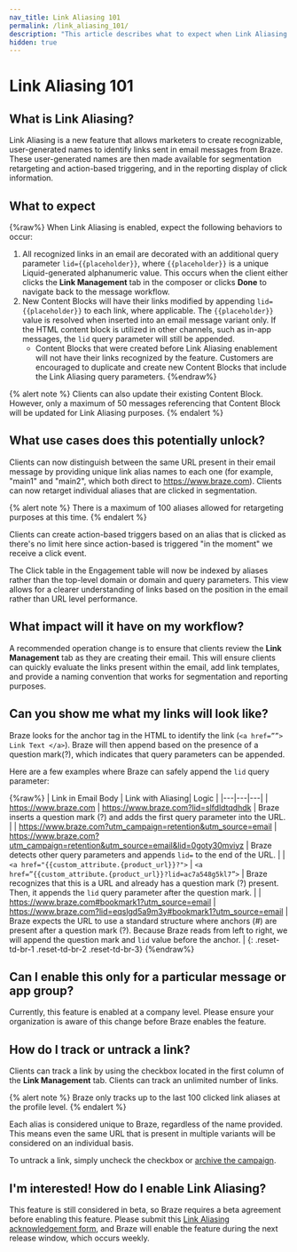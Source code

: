 ```yaml
---
nav_title: Link Aliasing 101
permalink: /link_aliasing_101/
description: "This article describes what to expect when Link Aliasing is enabled, such as impacts on your workflow and what your links will look like."
hidden: true
---
```


# Link Aliasing 101

## What is Link Aliasing?

Link Aliasing is a new feature that allows marketers to create recognizable, user-generated names to identify links sent in email messages from Braze. These user-generated names are then made available for segmentation retargeting and action-based triggering, and in the reporting display of click information.

## What to expect

{%raw%}
When Link Aliasing is enabled, expect the following behaviors to occur:
1. All recognized links in an email are decorated with an additional query parameter `lid={{placeholder}}`, where `{{placeholder}}` is a unique Liquid-generated alphanumeric value. This occurs when the client either clicks the **Link Management** tab in the composer or clicks **Done** to navigate back to the message workflow.
2. New Content Blocks will have their links modified by appending `lid={{placeholder}}` to each link, where applicable. The `{{placeholder}}` value is resolved when inserted into an email message variant only. If the HTML content block is utilized in other channels, such as in-app messages, the `lid` query parameter will still be appended.
	- Content Blocks that were created before Link Aliasing enablement will not have their links recognized by the feature. Customers are encouraged to duplicate and create new Content Blocks that include the Link Aliasing query parameters.
{%endraw%}

{% alert note %}
Clients can also update their existing Content Block. However, only a maximum of 50 messages referencing that Content Block will be updated for Link Aliasing purposes.
{% endalert %}

## What use cases does this potentially unlock?

Clients can now distinguish between the same URL present in their email message by providing unique link alias names to each one (for example, "main1" and "main2", which both direct to https://www.braze.com). Clients can now retarget individual aliases that are clicked in segmentation.

{% alert note %}
There is a maximum of 100 aliases allowed for retargeting purposes at this time.
{% endalert %}

Clients can create action-based triggers based on an alias that is clicked as there's no limit here since action-based is triggered "in the moment" we receive a click event.

The Click table in the Engagement table will now be indexed by aliases rather than the top-level domain or domain and query parameters. This view allows for a clearer understanding of links based on the position in the email rather than URL level performance.

## What impact will it have on my workflow?
A recommended operation change is to ensure that clients review the **Link Management** tab as they are creating their email. This will ensure clients can quickly evaluate the links present within the email, add link templates, and provide a naming convention that works for segmentation and reporting purposes.

## Can you show me what my links will look like?
Braze looks for the anchor tag in the HTML to identify the link (`<a href=””> Link Text </a>`). Braze will then append based on the presence of a question  mark(?), which indicates that query parameters can be appended.  

Here are a few examples where Braze can safely append the `lid` query parameter:

{%raw%}
| Link in Email Body | Link with Aliasing| Logic |
|---|---|---|
| https://www.braze.com | https://www.braze.com?lid=slfdldtqdhdk | Braze inserts a question mark (?) and adds the first query parameter into the URL. |
| https://www.braze.com?utm_campaign=retention&utm_source=email | https://www.braze.com?utm_campaign=retention&utm_source=email&lid=0goty30mviyz | Braze detects other query parameters and appends `lid=` to the end of the URL. |
| `<a href="{{custom_attribute.{product_url}}?">` | `<a href=”{{custom_attribute.{product_url}}?lid=ac7a548g5kl7”>` | Braze recognizes that this is a URL and already has a question mark (?) present. Then, it appends the `lid` query parameter after the question mark. |
| https://www.braze.com#bookmark1?utm_source=email | https://www.braze.com?lid=eqslgd5a9m3y#bookmark1?utm_source=email | Braze expects the URL to use a standard structure where anchors (#) are present after a question mark (?).  Because Braze reads from left to right, we will append the question mark and `lid` value before the anchor. |
{: .reset-td-br-1 .reset-td-br-2 .reset-td-br-3}
{%endraw%}

## Can I enable this only for a particular message or app group?
Currently, this feature is enabled at a company level. Please ensure your organization is aware of this change before Braze enables the feature.

## How do I track or untrack a link?
Clients can track a link by using the checkbox located in the first column of the **Link Management** tab. Clients can track an unlimited number of links.

{% alert note %}
Braze only tracks up to the last 100 clicked link aliases at the profile level.
{% endalert %}

Each alias is considered unique to Braze, regardless of the name provided. This means even the same URL that is present in multiple variants will be considered on an individual basis.

To untrack a link, simply uncheck the checkbox or [archive the campaign]({{site.baseurl}}/user_guide/engagement_tools/campaigns/managing_campaigns/archiving_campaigns/#archiving-campaigns).

## I'm interested! How do I enable Link Aliasing?
This feature is still considered in beta, so Braze requires a beta agreement before enabling this feature. Please submit this [Link Aliasing acknowledgement form][1], and Braze will enable the feature during the next release window, which occurs weekly.

[1]: https://docs.google.com/forms/d/e/1FAIpQLSfoEXZ9hQfw61AykoKgp2wGtcWyFsjVGGltfTsF0HkNhdU1og/viewform
